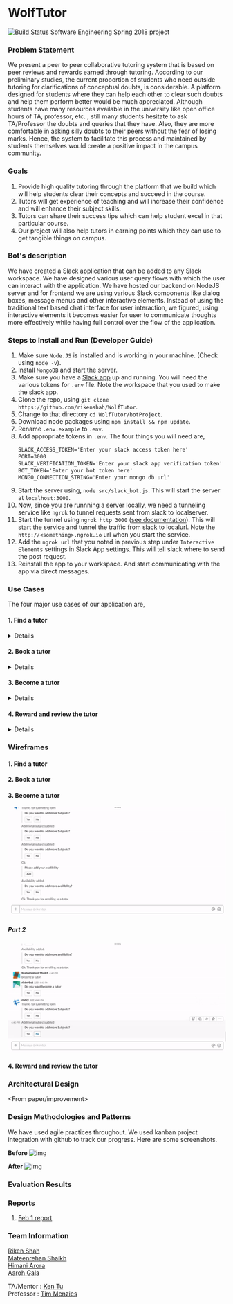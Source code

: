 # WolfTutor 
[![Build Status](https://travis-ci.org/rikenshah/WolfTutor.svg?branch=master)](https://travis-ci.org/rikenshah/WolfTutor)
Software Engineering Spring 2018 project

### Problem Statement

We present a peer to peer collaborative tutoring system that is based on peer reviews and rewards earned through tutoring. According to our preliminary studies, the current proportion of students who need outside tutoring for clarifications of conceptual doubts, is considerable. A platform designed for students where they can help each other to clear such doubts and help them perform better would be much appreciated. Although students have many resources available in the university like open office hours of TA, professor, etc. , still many students hesitate to ask TA/Professor the doubts and queries that they have. Also, they are more comfortable in asking silly doubts to their peers without the fear of losing marks. Hence, the system to facilitate this process and maintained by students themselves would create a positive impact in the campus community. 

### Goals

1. Provide high quality tutoring through the platform that we build which will help students clear their concepts and succeed in the course.
2. Tutors will get experience of teaching and will increase their confidence and will enhance their subject skills.
3. Tutors can share their success tips which can help student excel in that particular course.
4. Our project will also help tutors in earning points which they can use to get tangible things on campus.

### Bot's description

We have created a Slack application that can be added to any Slack workspace. We have designed various user query flows with which the user can interact with the application. We have hosted our backend on NodeJS server and for frontend we are using various Slack components like dialog boxes, message menus and other interactive elements. Instead of using the traditional text based chat interface for user interaction, we figured, using interactive elements it becomes easier for user to communicate thoughts more effectively while having full control over the flow of the application.

### Steps to Install and Run (Developer Guide)

1. Make sure `Node.JS` is installed and is working in your machine. (Check using `node -v`).
2. Install `MongoDB` and start the server.
3. Make sure you have a [Slack app](https://api.slack.com/slack-apps) up and running. You will need the various tokens for `.env` file. Note the workspace that you used to make the slack app.
4. Clone the repo, using `git clone https://github.com/rikenshah/WolfTutor`.
5. Change to that directory `cd WolfTutor/botProject`.
6. Download node packages using `npm install && npm update`.
7. Rename `.env.example` to `.env`.
8. Add appropriate tokens in `.env`. The four things you will need are,
    ```
    SLACK_ACCESS_TOKEN='Enter your slack access token here'
    PORT=3000
    SLACK_VERIFICATION_TOKEN='Enter your slack app verification token'
    BOT_TOKEN='Enter your bot token here'
    MONGO_CONNECTION_STRING='Enter your mongo db url'
    ```
10. Start the server using, `node src/slack_bot.js`. This will start the server at `localhost:3000`.
11. Now, since you are runnning a server locally, we need a tunneling service like `ngrok` to tunnel requests sent from slack to localserver.
12. Start the tunnel using `ngrok http 3000` ([see documentation](https://ngrok.com/docs)). This will start the service and tunnel the traffic from slack to localurl. Note the `http://<something>.ngrok.io` url when you start the service.
13. Add the `ngrok url` that you noted in previous step under `Interactive Elements` settings in Slack App settings. This will tell slack where to send the post request.
14. Reinstall the app to your workspace. And start communicating with the app via direct messages.

### Use Cases

The four major use cases of our application are, 
#### 1. Find a tutor

<Details>
    <p>A user can find a tutor on our bot by just typing 'find a tutor'. The user will get the list of all the available subjects from which the user can select one subject. Once a subject is selected we will be returning all the tutors who teach that subject. 
    </p>
</Details>

#### 2. Book a tutor

<Details>
    <p> Once the user finds the tutors who are teaching that subject then the user will have an option to see the reviews and rating of tutors and can book the tutor if he has enough points in his account. Once the session is booked the tutor will be notified of the reservation and both of them can see their reservation by typing 'My reservation' in the slack bot.
    </p>
</Details>

#### 3. Become a tutor

<Details>
    <p> If a user wants to become a tutor, he/she will just type 'become a tutor' and an interactive form will be displayed to the user where he will be asked to fill his availability, subjects he would like to teach, rate which he would like to charge, summary. Once he fills all this information a profile of the tutor is created.
    </p>
</Details>

#### 4. Reward and review the tutor

<Details>
    <p> After the session is over the user(student) will have an option to review and rate the tutor. If the user wil type 'review' a review form will open and the user can rate the tutor and can write a review, so that the other users(students) can see the reviews and select the tutor. The tutor can also set his rates according to the reviews that he gets. We also have an option of keeping the rate to 0 for the tutors who want to teach for free. All the users(tutors and students) of our system can check their rewards(points) by simply asking the bot 'My points' and the bot will show them their current points.
    </p>
</Details>

### Wireframes

#### 1. Find a tutor

#### 2. Book a tutor

#### 3. Become a tutor

![img](Wireframes/become_a_tutor_p1.gif)

##### Part 2
![img](Wireframes/become_a_tutor_p2.gif)

#### 4. Reward and review the tutor

### Architectural Design

<From paper/improvement>

### Design Methodologies and Patterns

We have used agile practices throughout. We used kanban project integration with github to track our progress. Here are some screenshots. 

**Before**
![img](https://github.com/rikenshah/WolfTutor/raw/master/dump/agile.png)

**After**
![img](https://github.com/rikenshah/WolfTutor/raw/master/dump/agileDone.png)

### Evaluation Results 

<Update after evaluation>

### Reports

1. [Feb 1 report](https://github.com/rikenshah/WolfTutor/blob/master/Reports/Report_Feb/team_l_wolftutor_feb_report.pdf) 

### Team Information

[Riken Shah](https://github.com/rikenshah)<br>
[Mateenrehan Shaikh](https://github.com/mateenrehan)<br>
[Himani Arora](https://github.com/hhimani)<br>
[Aaroh Gala](https://github.com/AarohGala)<br>

TA/Mentor : [Ken Tu](https://github.com/HuyTu7)<br>
Professor : [Tim Menzies](https://github.com/timm)<br>
